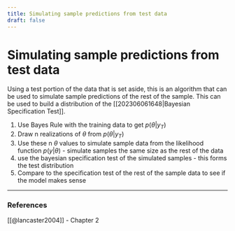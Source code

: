 ```yaml
---
title: Simulating sample predictions from test data
draft: false
---
```

# Simulating sample predictions from test data

Using a test portion of the data that is set aside, this is an algorithm that can be used to simulate sample predictions of the rest of the sample. This can be used to build a distribution of the [[202306061648|Bayesian Specification Test]]. 

1. Use Bayes Rule with the training data to get $p(\theta|y_T)$ 
2. Draw n realizations of $\theta$ from $p(\theta|y_T)$ 
3. Use these n $\theta$ values to simulate sample data from the likelihood function $p(y|\theta)$ - simulate samples the same size as the rest of the data
4. use the bayesian specification test of the simulated samples - this forms the test distribution 
5. Compare to the specification test of the rest of the sample data to see if the model makes sense

---
### References
[[@lancaster2004]] - Chapter 2